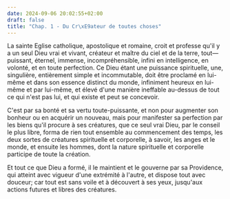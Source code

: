 ```yaml
---
date: 2024-09-06 20:02:55+02:00
draft: false
title: "Chap. 1 - Du Cr\xE9ateur de toutes choses"
---
```





La sainte Eglise catholique, apostolique et romaine, croit et professe qu'il y a un seul Dieu vrai et vivant, créateur et maître du ciel et de la terre, tout—puissant, éternel, immense, incompréhensible, infini en intelligence, en volonté, et en toute perfection. Ce Dieu étant une puissance spirituelle, une, singulière, entièrement simple et incommutable, doit être proclamé en lui-même et dans son essence distinct du monde, infiniment heureux en lui-même et par lui-même, et élevé d'une manière ineffable au-dessus de tout ce qui n'est pas lui, et qui existe et peut se concevoir.

C'est par sa bonté et sa vertu toute-puissante, et non pour augmenter son bonheur ou en acquérir un nouveau, mais pour manifester sa perfection par les biens qu'il procure à ses créatures, que ce seul vrai Dieu, par le conseil le plus libre, forma de rien tout ensemble au commencement des temps, les deux sortes de créatures spirituelle et corporelle, à savoir, les anges et le monde, et ensuite les hommes, dont la nature spirituelle et corporelle participe de toute la création.

Et tout ce que Dieu a formé, il le maintient et le gouverne par sa Providence, qui atteint avec vigueur d'une extrémité à l'autre, et dispose tout avec douceur; car tout est sans voile et à découvert à ses yeux, jusqu'aux actions futures et libres des créatures.
